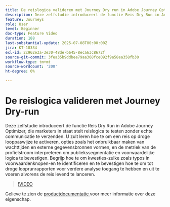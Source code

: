 ```yaml
---
title: De reislogica valideren met Journey Dry run in Adobe Journey Optimizer
description: Deze zelfstudie introduceert de functie Reis Dry Run in Adobe Journey Optimizer, die marketers in staat stelt reislogica te testen zonder echte communicatie te verzenden. U zult leren hoe te om een reis op droge looppaswijze te activeren, opties zoals het onbruikbaar maken van wachttijden en externe gegevensbronnen vormen, en de metriek van de profielstroom interpreteren om publiekssegmentatie en voorwaardelijke logica te bevestigen. Begrijp hoe te om kwesties-zulke zoals typos in voorwaardenknopen-en te identificeren en te bevestigen hoe te om tot droge looprunrapporten voor verdere analyse toegang te hebben en uit te voeren alvorens de reis levend te lanceren.
feature: Journeys
role: User
level: Beginner
doc-type: Feature Video
duration: 188
last-substantial-update: 2025-07-08T00:00:00Z
jira: KT-18334
exl-id: 2c962e3a-3e30-48de-b645-8eca63c8672f
source-git-commit: 3fea35b9ddbee79aa368fce092f9a58ea358fb30
workflow-type: tm+mt
source-wordcount: '200'
ht-degree: 0%

---
```


# De reislogica valideren met Journey Dry-run

Deze zelfstudie introduceert de functie Reis Dry Run in Adobe Journey Optimizer, die marketers in staat stelt reislogica te testen zonder echte communicatie te verzenden. U zult leren hoe te om een reis op droge looppaswijze te activeren, opties zoals het onbruikbaar maken van wachttijden en externe gegevensbronnen vormen, en de metriek van de profielstroom interpreteren om publiekssegmentatie en voorwaardelijke logica te bevestigen. Begrijp hoe te om kwesties-zulke zoals typos in voorwaardenknopen-en te identificeren en te bevestigen hoe te om tot droge looprunrapporten voor verdere analyse toegang te hebben en uit te voeren alvorens de reis levend te lanceren.

>[!VIDEO](https://video.tv.adobe.com/v/3464681/?learn=on&enablevpops)

Gelieve te zien de [ productdocumentatie ](https://experienceleague.adobe.com/en/docs/journey-optimizer/using/orchestrate-journeys/create-journey/journey-dry-run) voor meer informatie over deze eigenschap.
